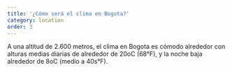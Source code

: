 ```yaml
---
title: '¿Cómo será el clima en Bogota?'
category: location
order: 3
---
```


A una altitud de 2.600 metros, el clima en Bogota es cómodo alrededor con alturas medias diarias de alrededor de 20oC (68°F), y la noche baja alrededor de 8oC (medio a 40s°F).
